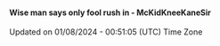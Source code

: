 #### Wise man says only fool rush in - McKidKneeKaneSir
Updated on 01/08/2024 - 00:51:05 (UTC) Time Zone
